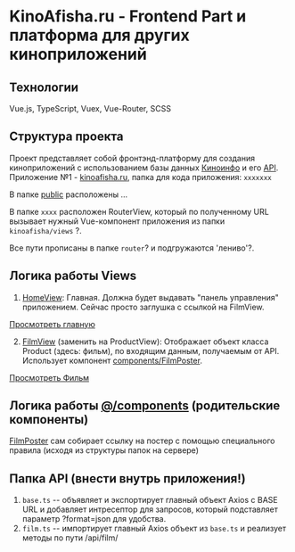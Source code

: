 # KinoAfisha.ru - Frontend Part и платформа для других киноприложений

## Технологии

Vue.js, TypeScript, Vuex, Vue-Router, SCSS

## Структура проекта

Проект представляет собой фронтэнд-платформу для создания киноприложений с использованием базы данных [Киноинфо](http://kinoinfo.ru/) и его [API](http://kinoinfo.ru/api/).
Приложение №1 - [kinoafisha.ru](http://kinoafisha.ru/), папка для кода приложения: ```ххххххх```

В папке [public](https://github.com/kinoafisharu/kinoafisha_new_front/tree/master/public) расположены ...

В папке ```хххх``` расположен RouterView, который по полученному URL вызывает нужный Vue-компонент приложения из папки ```kinoafisha/views``` ?.

Все пути прописаны в папке ```router```? и подгружаются 'лениво'?.

## Логика работы Views

1) [HomeView](https://github.com/kinoafisharu/kinoafisha_new_front/blob/master/src/views/HomeView.vue): Главная. Должна будет выдавать "панель управления" приложением. Сейчас просто заглушка с ссылкой на FilmView.

[Просмотреть главную](https://kinoafisha-vue-dev.herokuapp.com/)

2) [FilmView](https://github.com/kinoafisharu/kinoafisha_new_front/blob/master/src/views/FilmView.vue) (заменить на ProductView): Отображает объект класса Product (здесь: фильм), по входящим данным,  получаемым от API. Использует компонент [components/FilmPoster](https://github.com/kinoafisharu/kinoafisha_new_front/blob/master/src/components/FilmPoster/FilmPoster.vue).

[Просмотреть Фильм](https://kinoafisha-vue-dev.herokuapp.com/film/11111)

## Логика работы [@/components](https://github.com/kinoafisharu/kinoafisha_new_front/tree/master/src/components) (родительские компоненты)

[FilmPoster](https://github.com/kinoafisharu/kinoafisha_new_front/tree/master/src/components/FilmPoster) сам собирает ссылку на постер с помощью специального правила (исходя из структуры папок на сервере)

## Папка API (внести внутрь приложения!)

1) ```base.ts``` -- объявляет и экспортирует главный объект Axios с BASE URL и добавляет интресептор для запросов, который подставляет параметр ?format=json для удобства.
2) ```film.ts``` -- импортирует главный Axios объект из ```base.ts``` и реализует методы по пути /api/film/
